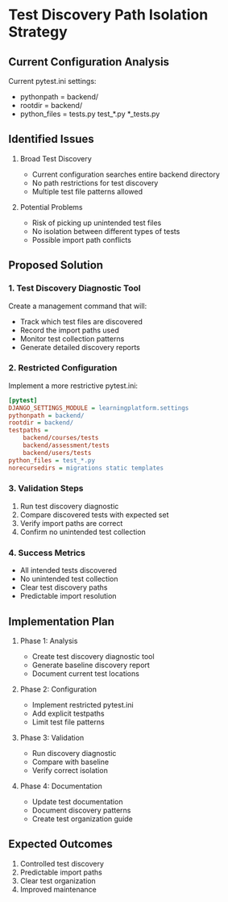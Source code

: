 # Test Discovery Path Isolation Strategy

## Current Configuration Analysis
Current pytest.ini settings:
- pythonpath = backend/
- rootdir = backend/
- python_files = tests.py test_*.py *_tests.py

## Identified Issues
1. Broad Test Discovery
   - Current configuration searches entire backend directory
   - No path restrictions for test discovery
   - Multiple test file patterns allowed

2. Potential Problems
   - Risk of picking up unintended test files
   - No isolation between different types of tests
   - Possible import path conflicts

## Proposed Solution

### 1. Test Discovery Diagnostic Tool
Create a management command that will:
- Track which test files are discovered
- Record the import paths used
- Monitor test collection patterns
- Generate detailed discovery reports

### 2. Restricted Configuration
Implement a more restrictive pytest.ini:
```ini
[pytest]
DJANGO_SETTINGS_MODULE = learningplatform.settings
pythonpath = backend/
rootdir = backend/
testpaths = 
    backend/courses/tests
    backend/assessment/tests
    backend/users/tests
python_files = test_*.py
norecursedirs = migrations static templates
```

### 3. Validation Steps
1. Run test discovery diagnostic
2. Compare discovered tests with expected set
3. Verify import paths are correct
4. Confirm no unintended test collection

### 4. Success Metrics
- All intended tests discovered
- No unintended test collection
- Clear test discovery paths
- Predictable import resolution

## Implementation Plan

1. Phase 1: Analysis
   - Create test discovery diagnostic tool
   - Generate baseline discovery report
   - Document current test locations

2. Phase 2: Configuration
   - Implement restricted pytest.ini
   - Add explicit testpaths
   - Limit test file patterns

3. Phase 3: Validation
   - Run discovery diagnostic
   - Compare with baseline
   - Verify correct isolation

4. Phase 4: Documentation
   - Update test documentation
   - Document discovery patterns
   - Create test organization guide

## Expected Outcomes
1. Controlled test discovery
2. Predictable import paths
3. Clear test organization
4. Improved maintenance